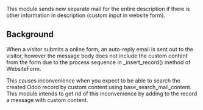 This module sends new separate mail for the entire description if there
is other information in description (custom input in website form).

## Background

When a visitor submits a online form, an auto-reply email is sent out to
the visitor, however the message body does not include the custom
content from the form due to the process sequence in \_insert_record()
method of WebsiteForm.

This causes inconvenience when you expect to be able to search the
created Odoo record by custom content using base_search_mail_content.
This module intends to get rid of this inconvenience by adding to the
record a message with custom content.
